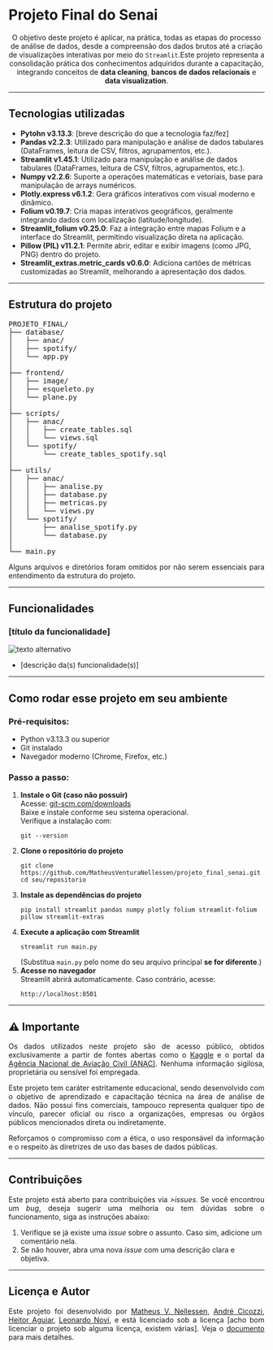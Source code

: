 <h1>Projeto Final do Senai</h1>

<p align="center">O objetivo deste projeto é aplicar, na prática, todas as etapas do processo de análise de dados, desde a compreensão dos dados brutos até a criação de visualizações interativas por meio do <code>Streamlit</code>.Este projeto representa a consolidação prática dos conhecimentos adquiridos durante a capacitação, integrando conceitos de <strong>data cleaning</strong>, <strong>bancos de dados relacionais</strong> e <strong>data visualization</strong>.</p>

<hr>

<h2>Tecnologias utilizadas</h2>
<ul>
    <li><strong>Pytohn v3.13.3</strong>: [breve descrição do que a tecnologia faz/fez]</li>
    <li><strong>Pandas v2.2.3</strong>: Utilizado para manipulação e análise de dados tabulares (DataFrames, leitura de CSV, filtros, agrupamentos, etc.).</li>
    <li><strong>Streamlit v1.45.1</strong>: Utilizado para manipulação e análise de dados tabulares (DataFrames, leitura de CSV, filtros, agrupamentos, etc.).</li>
    <li><strong>Numpy v2.2.6</strong>: Suporte a operações matemáticas e vetoriais, base para manipulação de arrays numéricos.</li>
    <li><strong>Plotly.express v6.1.2</strong>: Gera gráficos interativos com visual moderno e dinâmico.</li>
    <li><strong>Folium v0.19.7</strong>: Cria mapas interativos geográficos, geralmente integrando dados com localização (latitude/longitude).</li>
    <li><strong>Streamlit_folium v0.25.0</strong>: Faz a integração entre mapas Folium e a interface do Streamlit, permitindo visualização direta na aplicação.</li>
    <li><strong>Pillow (PIL) v11.2.1</strong>: Permite abrir, editar e exibir imagens (como JPG, PNG) dentro do projeto.</li>
    <li><strong>Streamlit_extras.metric_cards v0.6.0</strong>: Adiciona cartões de métricas customizadas ao Streamlit, melhorando a apresentação dos dados.</li>
</ul>

<hr>

<h2>Estrutura do projeto</h2>

<pre>
PROJETO_FINAL/
├── database/
│   ├── anac/
│   ├── spotify/
│   └── app.py
│
├── frontend/
│   ├── image/
│   ├── esqueleto.py
│   └── plane.py
│
├── scripts/
│   ├── anac/
│   │   ├── create_tables.sql
│   │   └── views.sql
│   └── spotify/
│       └── create_tables_spotify.sql
│
├── utils/
│   ├── anac/
│   │   ├── analise.py
│   │   ├── database.py
│   │   ├── metricas.py
│   │   └── views.py
│   └── spotify/
│       ├── analise_spotify.py
│       └── database.py
│
└── main.py
</pre>


<p align="justify">Alguns arquivos e diretórios foram omitidos por não serem essenciais para entendimento da estrutura do projeto.</p>

<hr>

<h2>Funcionalidades</h2>

<h3 id="login-logout">[título da funcionalidade]</h3>
<img src="caminho/relativo/do/arquivo.gif" alt="texto alternativo" />
<ul>
  <li>[descrição da(s) funcionalidade(s)]</li>
</ul>

<hr>

<h2>Como rodar esse projeto em seu ambiente</h2>

<h3>Pré-requisitos:</h3>
<ul>
  <li>Python v3.13.3 ou superior</li>
  <li>Git instalado</li>
  <li>Navegador moderno (Chrome, Firefox, etc.)</li>
</ul>

<h3>Passo a passo:</h3>
<ol>

  <li>
    <strong>Instale o Git (caso não possuir)</strong><br>
    Acesse: <a href="https://git-scm.com/downloads" target="_blank">git-scm.com/downloads</a><br>
    Baixe e instale conforme seu sistema operacional.<br>
    Verifique a instalação com:
    <pre><code>git --version</code></pre>
  </li>

  <li>
    <strong>Clone o repositório do projeto</strong>
    <pre><code>git clone https://github.com/MatheusVenturaNellessen/projeto_final_senai.git
cd seu/repositorio</code></pre>
  </li>

  <li>
    <strong>Instale as dependências do projeto</strong><br>
    <pre><code>pip install streamlit pandas numpy plotly folium streamlit-folium pillow streamlit-extras</code></pre>
  </li>

  <li>
    <strong>Execute a aplicação com Streamlit</strong>
    <pre><code>streamlit run main.py</code></pre>
    (Substitua <code>main.py</code> pelo nome do seu arquivo principal <strong>se for diferente</strong>.)
  </li>

  <li>
    <strong>Acesse no navegador</strong><br>
    Streamlit abrirá automaticamente. Caso contrário, acesse:
    <pre><code>http://localhost:8501</code></pre>
  </li>

</ol>

<hr>

<h2>⚠️ Importante</h2>

<p align="justify">Os dados utilizados neste projeto são de acesso público, obtidos exclusivamente a partir de fontes abertas como o <a href="https://www.kaggle.com/datasets/nelgiriyewithana/top-spotify-songs-2023/data">Kaggle</a> e o portal da <a href="https://www.gov.br/anac/pt-br/assuntos/dados-e-estatisticas/dados-estatisticos/dados-estatisticos">Agência Nacional de Aviação Civil (ANAC)</a>. Nenhuma informação sigilosa, proprietária ou sensível foi empregada.</p>

<p align="justify">Este projeto tem caráter estritamente educacional, sendo desenvolvido com o objetivo de aprendizado e capacitação técnica na área de análise de dados. Não possui fins comerciais, tampouco representa qualquer tipo de vínculo, parecer oficial ou risco a organizações, empresas ou órgãos públicos mencionados direta ou indiretamente.</p>

<p align="justify">Reforçamos o compromisso com a ética, o uso responsável da informação e o respeito às diretrizes de uso das bases de dados públicas.</p>

<hr>

<h2>Contribuições</h2>
<p align="justify">Este projeto está aberto para contribuições via <i>>issues</i>. Se você encontrou um <i>bug</i>, deseja sugerir uma melhoria ou tem dúvidas sobre o funcionamento, siga as instruções abaixo:</p>
<ol>
    <li>Verifique se já existe uma <i>issue</i> sobre o assunto. Caso sim, adicione um comentário nela.</li>
    <li>Se não houver, abra uma nova <i>issue</i> com uma descrição clara e objetiva.</li>
</ol>

<hr>

<h2>Licença e Autor</h2>
<p align="justify">Este projeto foi desenvolvido por <a href="https://github.com/MatheusVenturaNellessen">Matheus V. Nellessen</a>, <a href="https://github.com/andre-ciccozzi">André Cicozzi</a>, <a href="https://github.com/heitorkino">Heitor Aguiar</a>, <a href="https://github.com/LeoXP890">Leonardo Novi</a>, e está licenciado sob a licença [acho bom licenciar o projeto sob alguma licença, existem várias]. Veja o <a href="./LICENSE">documento</a> para mais detalhes.</p>
